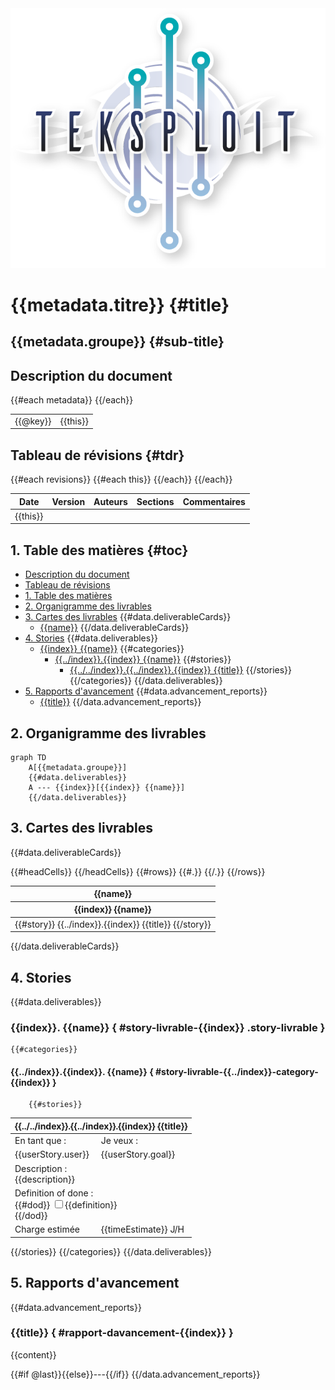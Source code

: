 <img id="title-logo" src="../data/Teksploit-logo.png">

# {{metadata.titre}} {#title}
## {{metadata.groupe}} {#sub-title}

## Description du document
<table id="metadata">
	<tbody>
	{{#each metadata}}
		<tr class="{{even_odd @index 0}} {{@key}}">
			<td class="key">{{@key}}</td>
			<td>{{this}}</td>
		</tr>
	{{/each}}
	</tbody>
</table>

## Tableau de révisions {#tdr}
<table id="revisions">
	<thead>
		<tr class="key">
			<th>Date</th>
			<th>Version</th>
			<th>Auteurs</th>
			<th>Sections</th>
			<th>Commentaires</th>
		</tr>
	</thead>
	<tbody>
	{{#each revisions}}
		<tr class="{{even_odd @index 0}}">
		{{#each this}}
			<td class="{{@key}}">{{this}}</td>
		{{/each}}
		</tr>
	{{/each}}
	</tbody>
</table>

## 1. Table des matières {#toc}
- <span class="h3-link">[Description du document](#description-du-document)</span>
- <span class="h3-link">[Tableau de révisions](#tdr)</span>
- [1. Table des matières](#toc)
- [2. Organigramme des livrables](#organigramme-des-livrables)
- [3. Cartes des livrables](#cartes-des-livrables)
{{#data.deliverableCards}}
	- [{{name}}](#carte-livrable-{{index}})
{{/data.deliverableCards}}
- [4. Stories](#stories)
{{#data.deliverables}}
	- [{{index}} {{name}}](#story-livrable-{{index}})
	{{#categories}}
		- [{{../index}}.{{index}} {{name}}](#story-livrable-{{../index}}-category-{{index}})
		{{#stories}}
			- [{{../../index}}.{{../index}}.{{index}} {{title}}](#story-{{../../index}}.{{../index}}.{{index}})
		{{/stories}}
	{{/categories}}
{{/data.deliverables}}
- [5. Rapports d'avancement](#rapports-davancement)
{{#data.advancement_reports}}
	- [{{title}}](#rapport-davancement-{{index}})
{{/data.advancement_reports}}

## 2. Organigramme des livrables

```{.mermaid format=svg}
graph TD
	A[{{metadata.groupe}}]
	{{#data.deliverables}}
	A --- {{index}}[{{index}} {{name}}]
	{{/data.deliverables}}
```

## 3. Cartes des livrables
{{#data.deliverableCards}}
<table id="carte-livrable-{{index}}" class="carte-livrable">
	<thead>
		<tr class="key">
			<th colspan="{{headCells.length}}">{{name}}</th>
		</tr>
		<tr class="even">
		{{#headCells}}
			<th>{{index}} {{name}}</th>
		{{/headCells}}
		</tr>
	</thead>
	<tbody>
	{{#rows}}
		<tr class="{{even_odd @index 1}}">
		{{#.}}
			<td>{{#story}} {{../index}}.{{index}} {{title}} {{/story}}</td>
		{{/.}}
		</tr>
	{{/rows}}
	</tbody>
</table>
{{/data.deliverableCards}}

## 4. Stories
{{#data.deliverables}}

### {{index}}. {{name}} { #story-livrable-{{index}} .story-livrable }
	{{#categories}}
#### {{../index}}.{{index}}. {{name}}  { #story-livrable-{{../index}}-category-{{index}} }
		{{#stories}}
<table class="story-card {{status}}">
	<thead>
		<tr class="key">
			<th colspan="2" id="story-{{../../index}}.{{../index}}.{{index}}">{{../../index}}.{{../index}}.{{index}} {{title}}</th>
		</tr>
	</thead>
	<tbody>
		<tr class="even">
			<td class="bold">En tant que :</td>
			<td class="bold">Je veux :</td>
		</tr>
		<tr class="odd">
			<td>{{userStory.user}}</td>
			<td>{{userStory.goal}}</td>
		</tr>
		<tr class="even">
			<td colspan="2">
				<span class="bold">Description :</span><br>
				{{description}}
			</td>
		</tr>
		<tr class="odd">
			<td colspan="2">
				<span class="bold">Definition of done :</span><br>
				{{#dod}}
					<label><input type="checkbox" {{#done}}checked{{/done}}>{{definition}}</label><br>
				{{/dod}}
			</td>
		</tr>
		<tr class="even">
			<td class="bold">Charge estimée</td>
			<td>{{timeEstimate}} J/H</td>
		</tr>
	</tbody>
</table>
		{{/stories}}
	{{/categories}}
{{/data.deliverables}}

## 5. Rapports d'avancement
<div class="rapports-davancement">
{{#data.advancement_reports}}

### {{title}} { #rapport-davancement-{{index}} }
{{content}}

{{#if @last}}{{else}}---{{/if}}
{{/data.advancement_reports}}
</div>
